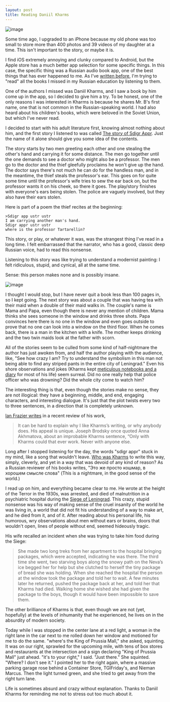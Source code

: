 ```yaml
---
layout: post
title: Reading Daniil Kharms
---
```


![image](http://kafastudio.com/wp-content/uploads/Kharms-02.jpg)

Some time ago, I upgraded to an iPhone because my old phone was too small to store more than 400 photos and 39 videos of my daughter at a time.  This isn't important to the story, or maybe it is. 

I find iOS extremely annoying and clunky compared to Android, but the Apple store has a much better app selection for some specific things. In this case, the specific thing was a Russian audio book app, one of the best things that has ever happened to me. As I've [written before](http://veekaybee.github.io/wlb/2015/08/how-to-think-in-two-languages/), I'm trying to "read" all the books I missed in my Russian education by listening to them. 

One of the authors I missed was Daniil Kharms, and I saw a book by him come up in the app, so I decided to give him a try. To be honest, one of the only reasons I was interested in Kharms is because he shares Mr. B's first name, one that is not common in the Russian-speaking world. I had also heard about his children's books, which were beloved in the Soviet Union, but which I've never read. 

I decided to start with his adult literature first, knowing almost nothing about him,  and the first story I listened to was called [The story of Sdigr Appr](http://harms.ouc.ru/istoria-sdygr-appr.html). Just the name of it alone should give you some idea of the contents. 

The story starts by two men greeting each other and one stealing the other's hand and carrying it for some distance. The men go together until the one demands to see a doctor who might also be a professor. The men go to the doctor and the thief gleefully proclaims he won't give up the hand. The doctor says there's not much he can do for the handless man, and in the meantime, the thief steals the professor's ear. This goes on for quite some time until the professor's wife tries to sew the ear back on, but the professor wants it on his cheek, so there it goes. The play/story finishes with everyone's ears being stolen. The police are vaguely involved, but they also have their ears stolen. 

Here is part of a poem the thief recites at the beginning: 

	>Sdigr app ustr ustr
	I am carrying another man's hand. 
	Sdigr appr ustr ustr
	where is the professor Tartarellin? 

This story, or play, or whatever it was,  was the strangest thing I've read in a long time. I felt embarrassed that the narrator, who has a good, classic deep Russian voice, had to read this nonsense. 

Listening to this story was like trying to understand a modernist painting: I felt ridiculous, stupid, and cynical, all at the same time. 

Sense: this person makes none and is possibly insane. 

![image](https://c2.staticflickr.com/4/3122/2850356021_eb4d1d9c4c.jpg)


I thought I would stop, but I have never quit a book less than 100 pages in, so I kept going. The next story was about a couple that was having tea with their maid when a double of their maid walks in. The couple's name is Mama and Papa, even though there is never any mention of children. Mama thinks she sees someone in the window and drinks three shots. Papa convinces here there is no one in the window and even goes outside to prove that no one can look into a window on the third floor. When he comes back, there is a man in the kitchen with a knife. The mother keeps drinking and the two twin maids look at the father with scorn. 

All of the stories seem to be culled from some kind of half-nightmare the author has just awoken from, and half the author playing with the audience, like, "See how crazy I am? Try to understand the symbolism in this man not being able to find any striped pants in the entire city of Leningrad." Even his shore observations and jokes (Kharms kept [meticulous notebooks and a diary](http://www.amazon.com/Phenomenon-Quite-Out-Ordinary-Revolutions/dp/1618113720) for most of his life) seem surreal. Did no one really help that police officer who was drowning? Did the whole city come to watch him? 

The interesting thing is that, even though the stories make no sense, they are not illogical: they have a beginning, middle, and end, engaging characters, and interesting dialogue. It's just that the plot twists every two to three sentences, in a direction that is completely unknown. 

[Ian Frazier writes](http://www.nybooks.com/articles/2015/05/07/daniil-kharms-strangely-funny-russian-genius/) in a recent review of his work, 

>It can be hard to explain why I like Kharms’s writing, or why anybody does. His appeal is unique. Joseph Brodsky once quoted Anna Akhmatova, about an improbable Kharms sentence, “Only with Kharms could that ever work. Never with anyone else. 

Long after I stopped listening for the day, the words "sdigr appr" stuck in my mind, like a song that wouldn't leave. [Who was Kharms](https://en.wikipedia.org/wiki/Daniil_Kharms) to write this way, simply, cleverly, and yet in a way that was devoid of any kind of reason? As a Russian reviewer of his books writes, "Это же просто кошмар, в хорошем смысле слова" (This is a nightmare, in the good sense of the world.)

I read up on him, and everything became clear to me. He wrote at the height of the Terror in the 1930s, was arrested, and died of malnutrition in a psychiatric hospital during the [Siege of Leningrad](http://veekaybee.github.io/wlb/2012/05/mr-b-and-i-are-prepared-for-anything-anything-being-either-pogroms-or-the-siege-of-leningrad/).  This crazy, stupid nonsense was his way of making sense of the cruel insanity of the world he was living in, a world that did not fit his understanding of a way to make art, and he died from it, and of it. After reading about his personal life, his humorous, wry observations about men without ears or brains, doors that wouldn't open, lines of people without end,  seemed hideously tragic. 

His wife recalled an incident when she was trying to take him food during the Siege:

> She made two long treks from her apartment to the hospital bringing packages, which were accepted, indicating he was there. The third time she went, two starving boys along the snowy path on the Neva’s ice begged her for help but she clutched to herself the tiny package of bread she was holding. When she reached the hospital the person at the window took the package and told her to wait. A few minutes later he returned, pushed the package back at her, and told her that Kharms had died. Walking home she wished she had given the package to the boys, though it would have been impossible to save them.

The other brilliance of Kharms is that, even though we are not (yet, hopefully) at the levels of inhumanity that he experienced,  he lives on in the absurdity of modern society. 

Today while I was stopped in the center lane at a red light, a woman in the right lane in the car next to me rolled down her window and motioned for me to do the same. "where's the King of Prussia Mall," she asked, squinting. It was on our right, sprawled for the upcoming mile, with tens of box stores and restaurants at the intersection and a sign declaring "King of Prussia Mall" just ahead. "it's to your right," I said. "Just there." She squinted. "Where? I don't see it." I pointed her to the right again, where a massive parking garage rose behind a Container Store, TGIFriday's, and Nieman Marcus. Then the light turned green, and she tried to get away from the right turn lane.  

Life is sometimes absurd and crazy without explanation. Thanks to Daniil Kharms for reminding me not to stress out too much about it.  

